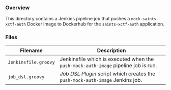 ### Overview

This directory contains a Jenkins pipeline job that pushes a `mock-saints-xctf-auth` Docker image to Dockerhub for the
`saints-xctf-auth` application.

### Files

| Filename                  | Description                                                                           |
|---------------------------|---------------------------------------------------------------------------------------|
| `Jenkinsfile.groovy`      | Jenkinsfile which is executed when the `push-mock-auth-image` pipeline job is run.    |
| `job_dsl.groovy`          | *Job DSL Plugin* script which creates the `push-mock-auth-image` Jenkins job.         |